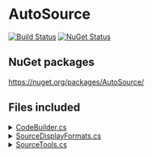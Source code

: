 <!--
GENERATED FILE - DO NOT EDIT
This file was generated by [MarkdownSnippets](https://github.com/SimonCropp/MarkdownSnippets).
Source File: /readme.source.md
To change this file edit the source file and then run MarkdownSnippets.
-->

# AutoSource

[![Build Status](https://img.shields.io/github/actions/workflow/status/distantcam/AutoSource/on-push-run-tests.yml?branch=main)](https://github.com/distantcam/AutoSource/actions/workflows/on-push-run-tests.yml)
[![NuGet Status](https://img.shields.io/nuget/v/AutoSource.svg)](https://www.nuget.org/packages/AutoSource/)

## NuGet packages

https://nuget.org/packages/AutoSource/


## Files included

<details>
<summary><a href="https://github.com/distantcam/AutoSource/blob/main/src/AutoSource/Source/CodeBuilder.cs">CodeBuilder.cs</a></summary>

<!-- snippet: CodeBuilder.cs -->
```cs
using global::Microsoft.CodeAnalysis;
using global::Microsoft.CodeAnalysis.Text;
using global::System.Text;

#nullable enable

namespace AutoSource
{
    internal class CodeBuilder
    {
        private readonly StringBuilder _stringBuilder = new();
        private int _indent = 0;

        public CodeBuilder AppendLine()
        {
            _stringBuilder.AppendLine();
            return this;
        }
        public CodeBuilder AppendLine(string line)
        {
            _stringBuilder.AppendLine(Indent + line);
            return this;
        }

        public void IncreaseIndent() { _indent++; }
        public void DecreaseIndent()
        {
            if (_indent > 0)
            {
                _indent--;
            }
        }

        public CodeBuilder StartBlock()
        {
            AppendLine("{");
            IncreaseIndent();
            return this;
        }
        public CodeBuilder EndBlock()
        {
            DecreaseIndent();
            AppendLine("}");
            return this;
        }

        public char IndentChar { get; set; } = '\t';
        public string Indent => new string(IndentChar, _indent);

        public IDisposable StartPartialType(ITypeSymbol type)
        {
            var ns = type.ContainingNamespace.IsGlobalNamespace
                    ? null
                    : type.ContainingNamespace.ToString();
            var typeKeyword = type.IsRecord
                ? "record"
                : type.IsValueType
                    ? "struct"
                    : "class";

            if (!string.IsNullOrEmpty(ns))
            {
                AppendLine($"namespace {ns}");
                StartBlock();
            }

            var typeStack = new Stack<string>();
            var containingType = type.ContainingType;
            while (containingType is not null)
            {
                var contTypeKeyword = containingType.IsRecord
                    ? "record"
                    : containingType.IsValueType
                        ? "struct"
                        : "class";
                var typeName = containingType.ToDisplayString(SymbolDisplayFormat.MinimallyQualifiedFormat);
                typeStack.Push(contTypeKeyword + " " + typeName);
                containingType = containingType.ContainingType;
            }

            var nestedCount = typeStack.Count;
            while (typeStack.Count > 0)
            {
                AppendLine($"partial {typeStack.Pop()}");
                StartBlock();
            }

            AppendLine($"partial {typeKeyword} {type.ToDisplayString(SymbolDisplayFormat.MinimallyQualifiedFormat)}");
            StartBlock();

            return new CloseBlock(this, 1 + nestedCount + (ns != null ? 1 : 0));
        }

        public static implicit operator SourceText(CodeBuilder codeBuilder)
            => SourceText.From(codeBuilder._stringBuilder.ToString(), Encoding.UTF8);

        private readonly struct CloseBlock : IDisposable
        {
            private readonly CodeBuilder _codeBuilder;
            private readonly int _count;
            public CloseBlock(CodeBuilder codeBuilder, int count) { _codeBuilder = codeBuilder; _count = count; }
            public void Dispose() { for (var i = 0; i < _count; i++) _codeBuilder.EndBlock(); }
        }
    }
}
```
<!-- endSnippet -->

</details>

<details>
<summary><a href="https://github.com/distantcam/AutoSource/blob/main/src/AutoSource/Source/SourceDisplayFormats.cs">SourceDisplayFormats.cs</a></summary>

<!-- snippet: SourceDisplayFormats.cs -->
```cs
using global::Microsoft.CodeAnalysis;

#nullable enable

namespace AutoSource
{
    internal static class SourceDisplayFormats
    {
        public static readonly SymbolDisplayFormat FullyQualifiedParameterFormat = SymbolDisplayFormat.FullyQualifiedFormat
            .WithParameterOptions(
                SymbolDisplayParameterOptions.IncludeName |
                SymbolDisplayParameterOptions.IncludeType |
                SymbolDisplayParameterOptions.IncludeParamsRefOut
            );
    }
}
```
<!-- endSnippet -->

</details>

<details>
<summary><a href="https://github.com/distantcam/AutoSource/blob/main/src/AutoSource/Source/SourceTools.cs">SourceTools.cs</a></summary>

<!-- snippet: SourceTools.cs -->
```cs
using global::Microsoft.CodeAnalysis;
using global::Microsoft.CodeAnalysis.CSharp.Syntax;

#nullable enable

namespace AutoSource
{
    internal static class SourceTools
    {
        public static bool IsCorrectAttribute(string attributeName, SyntaxNode syntaxNode, CancellationToken cancellationToken)
        {
            if (syntaxNode is not AttributeSyntax attribute) return false;
            var name = attribute.Name switch
            {
                SimpleNameSyntax ins => ins.Identifier.Text,
                QualifiedNameSyntax qns => qns.Right.Identifier.Text,
                _ => null
            };
            return name == attributeName || name == attributeName + "Attribute";
        }

        public static IMethodSymbol? GetMethodFromAttribute(GeneratorSyntaxContext context, CancellationToken cancellationToken)
        {
            var attributeSyntax = (AttributeSyntax)context.Node;
            if (attributeSyntax.Parent?.Parent is not MethodDeclarationSyntax methodNode) return null;
            if (context.SemanticModel.GetDeclaredSymbol(methodNode) is not IMethodSymbol method) return null;
            return method;
        }

        public static ITypeSymbol? GetTypeFromAttribute(GeneratorSyntaxContext context, CancellationToken cancellationToken)
        {
            var attributeSyntax = (AttributeSyntax)context.Node;

            // "attribute.Parent" is "AttributeListSyntax"
            // "attribute.Parent.Parent" is a C# fragment the attributes are applied to
            TypeDeclarationSyntax? typeNode = attributeSyntax.Parent?.Parent switch
            {
                ClassDeclarationSyntax classDeclarationSyntax => classDeclarationSyntax,
                RecordDeclarationSyntax recordDeclarationSyntax => recordDeclarationSyntax,
                StructDeclarationSyntax structDeclarationSyntax => structDeclarationSyntax,
                _ => null
            };

            if (typeNode == null) return null;
            if (context.SemanticModel.GetDeclaredSymbol(typeNode) is not ITypeSymbol type) return null;
            return type;
        }
    }
}
```
<!-- endSnippet -->

</details>
